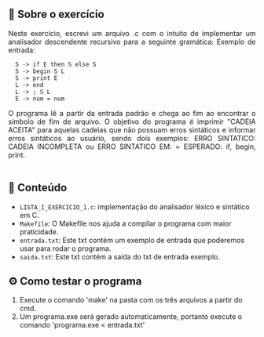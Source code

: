 ## 📝 Sobre o exercício
<p align="justify"> 
  Neste exercício, escrevi um arquivo .c com o intuito de implementar um analisador descendente recursivo para a seguinte gramática:
  Exemplo de entrada:
  
      S -> if E then S else S
      S -> begin S L
      S -> print E
      L -> end
      L -> ; S L
      E -> num = num
</p>

<p align="justify"> 
  O programa lê a partir da entrada padrão e chega ao fim ao encontrar o símbolo de fim de arquivo. 
  O objetivo do programa é imprimir "CADEIA ACEITA" para aquelas cadeias que não possuam erros sintáticos e informar erros sintáticos ao usuário, sendo dois exemplos:
   ERRO SINTATICO: CADEIA INCOMPLETA ou ERRO SINTATICO EM: = ESPERADO: if, begin, print.
</br></br>
</p>   

## 📄 Conteúdo

- `LISTA_I_EXERCICIO_1.c`: implementação do analisador léxico e sintático em C.
- `Makefile`: O Makefile nos ajuda a compilar o programa com maior praticidade.
- `entrada.txt`: Este txt contém um exemplo de entrada que poderemos usar para rodar o programa.
- `saida.txt`: Este txt contém a saída do txt de entrada exemplo.

## ⚙️ Como testar o programa
1. Execute o comando 'make' na pasta com os três arquivos a partir do cmd.
2. Um programa.exe será gerado automaticamente, portanto execute o comando 'programa.exe < entrada.txt'
